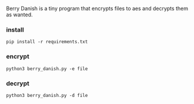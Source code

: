 Berry Danish is a tiny program that encrypts files to aes and decrypts them as wanted.

### install
```
pip install -r requirements.txt
```

### encrypt
```
python3 berry_danish.py -e file
```
### decrypt
```
python3 berry_danish.py -d file
```